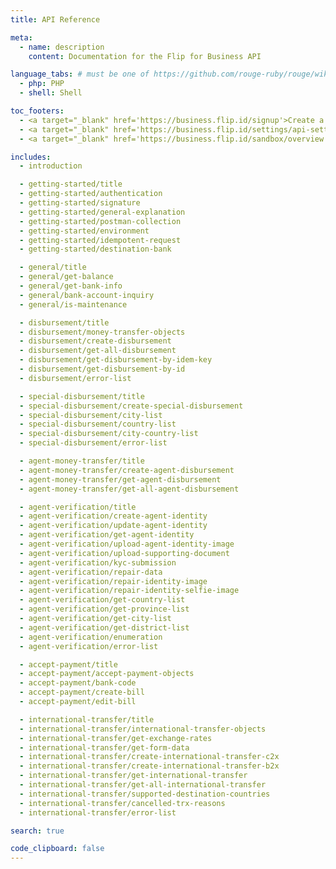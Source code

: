 ```yaml
---
title: API Reference

meta:
  - name: description
    content: Documentation for the Flip for Business API

language_tabs: # must be one of https://github.com/rouge-ruby/rouge/wiki/List-of-supported-languages-and-lexers
  - php: PHP
  - shell: Shell

toc_footers:
  - <a target="_blank" href='https://business.flip.id/signup'>Create a Flip for Business Account</a>
  - <a target="_blank" href='https://business.flip.id/settings/api-setting'>Flip for Business API Dashboard</a>
  - <a target="_blank" href='https://business.flip.id/sandbox/overview'>Sandbox Dashboard</a>

includes:
  - introduction

  - getting-started/title
  - getting-started/authentication
  - getting-started/signature
  - getting-started/general-explanation
  - getting-started/postman-collection
  - getting-started/environment
  - getting-started/idempotent-request
  - getting-started/destination-bank

  - general/title
  - general/get-balance
  - general/get-bank-info
  - general/bank-account-inquiry
  - general/is-maintenance

  - disbursement/title
  - disbursement/money-transfer-objects
  - disbursement/create-disbursement
  - disbursement/get-all-disbursement
  - disbursement/get-disbursement-by-idem-key
  - disbursement/get-disbursement-by-id
  - disbursement/error-list

  - special-disbursement/title
  - special-disbursement/create-special-disbursement
  - special-disbursement/city-list
  - special-disbursement/country-list
  - special-disbursement/city-country-list
  - special-disbursement/error-list

  - agent-money-transfer/title
  - agent-money-transfer/create-agent-disbursement
  - agent-money-transfer/get-agent-disbursement
  - agent-money-transfer/get-all-agent-disbursement

  - agent-verification/title
  - agent-verification/create-agent-identity
  - agent-verification/update-agent-identity
  - agent-verification/get-agent-identity
  - agent-verification/upload-agent-identity-image
  - agent-verification/upload-supporting-document
  - agent-verification/kyc-submission
  - agent-verification/repair-data
  - agent-verification/repair-identity-image
  - agent-verification/repair-identity-selfie-image
  - agent-verification/get-country-list
  - agent-verification/get-province-list
  - agent-verification/get-city-list
  - agent-verification/get-district-list
  - agent-verification/enumeration
  - agent-verification/error-list

  - accept-payment/title
  - accept-payment/accept-payment-objects
  - accept-payment/bank-code
  - accept-payment/create-bill
  - accept-payment/edit-bill

  - international-transfer/title
  - international-transfer/international-transfer-objects
  - international-transfer/get-exchange-rates
  - international-transfer/get-form-data
  - international-transfer/create-international-transfer-c2x
  - international-transfer/create-international-transfer-b2x
  - international-transfer/get-international-transfer
  - international-transfer/get-all-international-transfer
  - international-transfer/supported-destination-countries
  - international-transfer/cancelled-trx-reasons
  - international-transfer/error-list

search: true

code_clipboard: false
---
```

